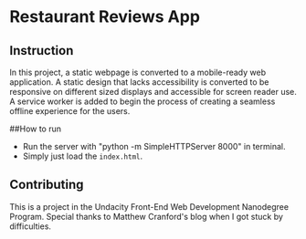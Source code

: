 # Restaurant Reviews App


## Instruction

In this project, a static webpage is converted to a mobile-ready web application. A static design that lacks accessibility is converted to be responsive on different sized displays and accessible for screen reader use. A service worker is added to begin the process of creating a seamless offline experience for the users.

##How to run

* Run the server with "python -m SimpleHTTPServer 8000" in terminal.
* Simply just load the `index.html`.

## Contributing

This is a project in the Undacity Front-End Web Development Nanodegree Program. Special thanks to Matthew Cranford's blog when I got stuck by difficulties.
